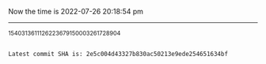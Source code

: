 Now the time is 2022-07-26 20:18:54 pm

---

<small>1540313611126223679150003261728904</small>

```txt

Latest commit SHA is: 2e5c004d43327b830ac50213e9ede254651634bf
```
